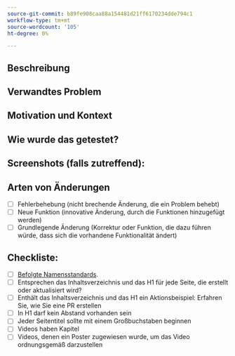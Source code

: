 ```yaml
---
source-git-commit: b89fe908caa88a154481d21ff6170234dde794c1
workflow-type: tm+mt
source-wordcount: '105'
ht-degree: 0%

---
```

<!--- Provide a general summary of your changes in the Title above -->

## Beschreibung

<!--- Describe your changes in detail -->

## Verwandtes Problem

<!--- This project only accepts pull requests related to open issues -->
<!--- If suggesting a new feature or change, please discuss it in an issue first -->
<!--- If fixing a bug, there should be an issue describing it with steps to reproduce -->
<!--- Please link to the issue here: -->

## Motivation und Kontext

<!--- Why is this change required? What problem does it solve? -->

## Wie wurde das getestet?

<!--- Please describe in detail how you tested your changes. -->
<!--- Include details of your testing environment, and the tests you ran to -->
<!--- see how your change affects other areas of the code, etc. -->

## Screenshots (falls zutreffend):

## Arten von Änderungen

<!--- What types of changes does your code introduce? Put an `x` in all the boxes that apply: -->

- [ ] Fehlerbehebung (nicht brechende Änderung, die ein Problem behebt)
- [ ] Neue Funktion (innovative Änderung, durch die Funktionen hinzugefügt werden)
- [ ] Grundlegende Änderung (Korrektur oder Funktion, die dazu führen würde, dass sich die vorhandene Funktionalität ändert)

## Checkliste:


<!--- Go over all the following points, and put an `x` in all the boxes that apply. -->
<!--- If you're unsure about any of these, don't hesitate to ask. We're here to help! -->

- [ ] [Befolgte Namensstandards]([https://opensource.adobe.com/cla.html](https://wiki.corp.adobe.com/display/DMSArchitecture/Naming+Standards)).
- [ ] Entsprechen das Inhaltsverzeichnis und das H1 für jede Seite, die erstellt oder aktualisiert wird?
- [ ] Enthält das Inhaltsverzeichnis und das H1 ein Aktionsbeispiel: Erfahren Sie, wie Sie eine PR erstellen
- [ ] In H1 darf kein Abstand vorhanden sein
- [ ] Jeder Seitentitel sollte mit einem Großbuchstaben beginnen
- [ ] Videos haben Kapitel
- [ ] Videos, denen ein Poster zugewiesen wurde, um das Video ordnungsgemäß darzustellen
